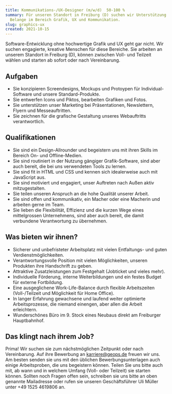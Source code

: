 ```yaml
---
title: Kommunikations-/UX-Designer (m/w/d)  50-100 %
summary: Für unseren Standort in Freiburg (D) suchen wir Unterstützung für alle
  Belange im Bereich Grafik, UX und Kommunikation.
slug: graphics-ux
created: 2021-10-15
---
```

Software-Entwicklung ohne hochwertige Grafik und UX geht gar nicht. Wir suchen engagierte, kreative Menschen für diese Bereiche. Sie arbeiten an unserem Standort in Freiburg (D), können zwischen Voll- und Teilzeit wählen und starten ab sofort oder nach Vereinbarung.

## Aufgaben

* Sie konzipieren Screendesigns, Mockups und Protoypen für Individual-Software und unsere Standard-Produkte.
* Sie entwerfen Icons und Piktos, bearbeiten Grafiken und Fotos.
* Sie unterstützen unser Marketing bei Präsentationen, Newslettern, Flyern und Messeauftritten.
* Sie zeichnen für die grafische Gestaltung unseres Webauftritts verantwortlich.

## Qualifikationen

* Sie sind ein Design-Allrounder und begeistern uns mit ihren Skills im Bereich On- und Offline-Medien.
* Sie sind routiniert in der Nutzung gängiger Grafik-Software, sind aber auch bereit, die bei uns verwendeten Tools zu lernen.
* Sie sind fit in HTML und CSS und kennen sich idealerweise auch mit JavaScript aus.
* Sie sind motiviert und engagiert, unser Auftreten nach Außen aktiv mitzugestalten.
* Sie teilen unseren Anspruch an die hohe Qualität unserer Arbeit.
* Sie sind offen und kommunikativ, ein Macher oder eine Macherin und arbeiten gerne im Team.
* Sie lieben die Flexibilität, Effizienz und die kurzen Wege eines mittelgrossen Unternehmens,  sind aber auch bereit, die damit verbundene Verantwortung zu übernehmen.

## Was bieten wir ihnen?

* Sicherer und unbefristeter Arbeitsplatz mit vielen Entfaltungs- und guten Verdienstmöglichkeiten.
* Verantwortungsvolle Position mit vielen Möglichkeiten, unseren Produkten ihre Handschrift zu geben. 
* Attraktive Zusatzleistungen zum Festgehalt (Jobticket und vieles mehr).
* Individuelle Förderung, interne Weiterbildungen und ein festes Budget für externe Fortbildung.
* Eine ausgeglichene Work-Life-Balance durch flexible Arbeitszeiten (Voll-/Teilzeit und Möglichkeit für Home Office).
* In langer Erfahrung gewachsene und laufend weiter optimierte Arbeitsprozesse, die niemand einengen, aber allen die Arbeit erleichtern.
* Wunderschönes Büro im 9. Stock eines Neubaus direkt am Freiburger Hauptbahnhof.

## Das klingt nach ihrem Job? 

Prima! Wir suchen sie zum nächstmöglichen Zeitpunkt oder nach Vereinbarung. Auf ihre Bewerbung an [karriere@geops.de](mailto:karriere@geops.de) freuen wir uns. Am besten senden sie uns mit den üblichen Bewerbungsunterlagen auch einige Arbeitsproben, die uns begeistern können. Teilen Sie uns bitte auch mit, ab wann und in welchem Umfang (Voll- oder Teilzeit) sie starten können. Sollten noch Fragen offen sein, schreiben sie uns bitte an oben genannte Mailadresse oder rufen sie unseren Geschäftsführer Uli Müller unter +49 1525 4619806 an.